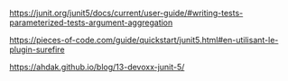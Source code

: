 https://junit.org/junit5/docs/current/user-guide/#writing-tests-parameterized-tests-argument-aggregation

https://pieces-of-code.com/guide/quickstart/junit5.html#en-utilisant-le-plugin-surefire

https://ahdak.github.io/blog/13-devoxx-junit-5/